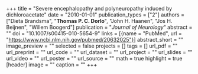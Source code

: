 +++
title = "Severe encephalopathy and polyneuropathy induced by dichloroacetate"
date = "2010-01-01"
publication_types = ["2"]
authors = ["Dieta Brandsma", "**Thomas P. C. Dorlo**", "John H. Haanen", "Jos H. Beijnen", "Willem Boogerd"]
publication = "_Journal of Neurology_"
abstract = ""
doi = "10.1007/s00415-010-5654-9"
links = [{name = "PubMed", url = "https://www.ncbi.nlm.nih.gov/pubmed/20632025"}]
abstract_short = ""
image_preview = ""
selected = false
projects = []
tags = []
url_pdf = ""
url_preprint = ""
url_code = ""
url_dataset = ""
url_project = ""
url_slides = ""
url_video = ""
url_poster = ""
url_source = ""
math = true
highlight = true
[header]
image = ""
caption = ""
+++
